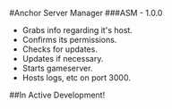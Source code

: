 #Anchor Server Manager
###ASM - 1.0.0

 - Grabs info regarding it's host.
 - Confirms its permissions.
 - Checks for updates.
 - Updates if necessary.
 - Starts gameserver.
 - Hosts logs, etc on port 3000.
 
##In Active Development!